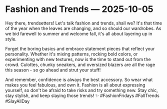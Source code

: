 # Fashion and Trends — 2025-10-05

Hey there, trendsetters! Let's talk fashion and trends, shall we? It's that time of the year when the leaves are changing, and so should our wardrobes. As we bid farewell to summer and welcome fall, it's all about layering up in style.

Forget the boring basics and embrace statement pieces that reflect your personality. Whether it's mixing patterns, rocking bold colors, or experimenting with new textures, now is the time to stand out from the crowd. Culottes, chunky sneakers, and oversized blazers are all the rage this season - so go ahead and strut your stuff!

And remember, confidence is always the best accessory. So wear what makes you feel fabulous, and own it. Fashion is all about expressing yourself, so don't be afraid to take risks and try something new. Stay chic, stay stylish, and keep slaying those trends! ✨ #FashionFridays #FallTrends #SlayAllDay